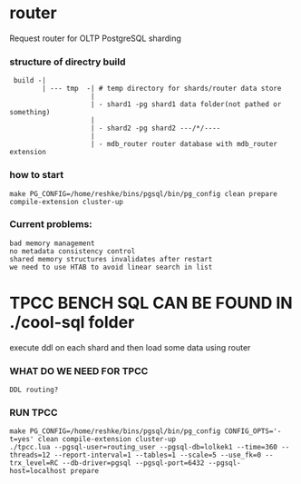 # router
Request router for OLTP PostgreSQL sharding


### structure of directry build


     build -|
            | --- tmp  -| # temp directory for shards/router data store
                        |
                        | - shard1 -pg shard1 data folder(not pathed or something)
                        |
                        | - shard2 -pg shard2 ---/*/----
                        |
                        | - mdb_router router database with mdb_router extension

### how to start
    make PG_CONFIG=/home/reshke/bins/pgsql/bin/pg_config clean prepare compile-extension cluster-up


### Current problems:
    bad memory management
    no metadata consistency control
    shared memory structures invalidates after restart
    we need to use HTAB to avoid linear search in list

#   TPCC BENCH SQL CAN BE FOUND IN ./cool-sql folder
execute ddl on each shard and then load some data using router

### WHAT DO WE NEED FOR TPCC
    DDL routing?
   
### RUN TPCC
    make PG_CONFIG=/home/reshke/bins/pgsql/bin/pg_config CONFIG_OPTS='-t=yes' clean compile-extension cluster-up 
    ./tpcc.lua --pgsql-user=routing_user --pgsql-db=lolkek1 --time=360 --threads=12 --report-interval=1 --tables=1 --scale=5 --use_fk=0 --trx_level=RC --db-driver=pgsql --pgsql-port=6432 --pgsql-host=localhost prepare

